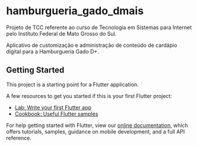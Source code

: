 # hamburgueria_gado_dmais

Projeto de TCC referente ao curso de Tecnologia em Sistemas para Internet pelo Instituto Federal de Mato Grosso do Sul.

Aplicativo de customização e administração de conteúdo de cardápio digital para a Hamburgueria Gado D+.

## Getting Started

This project is a starting point for a Flutter application.

A few resources to get you started if this is your first Flutter project:

- [Lab: Write your first Flutter app](https://flutter.dev/docs/get-started/codelab)
- [Cookbook: Useful Flutter samples](https://flutter.dev/docs/cookbook)

For help getting started with Flutter, view our
[online documentation](https://flutter.dev/docs), which offers tutorials,
samples, guidance on mobile development, and a full API reference.
